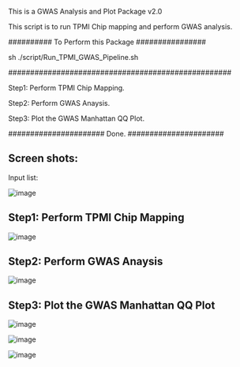 This is a GWAS Analysis and Plot Package v2.0

This script is to run TPMI Chip mapping and perform GWAS analysis.

########## To Perform this Package ################

sh ./script/Run_TPMI_GWAS_Pipeline.sh

###################################################

Step1: Perform TPMI Chip Mapping.

Step2: Perform GWAS Anaysis.

Step3: Plot the GWAS Manhattan QQ Plot.

###################### Done. ######################


## Screen shots:

Input list:


![image](https://user-images.githubusercontent.com/49865575/189603276-8a90954f-cff8-4998-8209-37e9abd2ce3c.png)

## Step1: Perform TPMI Chip Mapping


![image](https://user-images.githubusercontent.com/49865575/189602184-1c9205c6-5c95-4240-b89e-f6a01d55a0e7.png)


## Step2: Perform GWAS Anaysis


![image](https://user-images.githubusercontent.com/49865575/189602407-156c6843-f3e3-40d7-8ef2-306a01e5649f.png)


## Step3: Plot the GWAS Manhattan QQ Plot

![image](https://user-images.githubusercontent.com/49865575/189602556-7fd0b8ec-78ac-4fa5-b09b-24c89dcbe2f6.png)


![image](https://user-images.githubusercontent.com/49865575/189602492-1331acb6-b3fa-4e18-9307-0bef8d9781ba.png)


![image](https://user-images.githubusercontent.com/49865575/189602507-15427ed0-7761-4d42-9400-38688531e66e.png)





